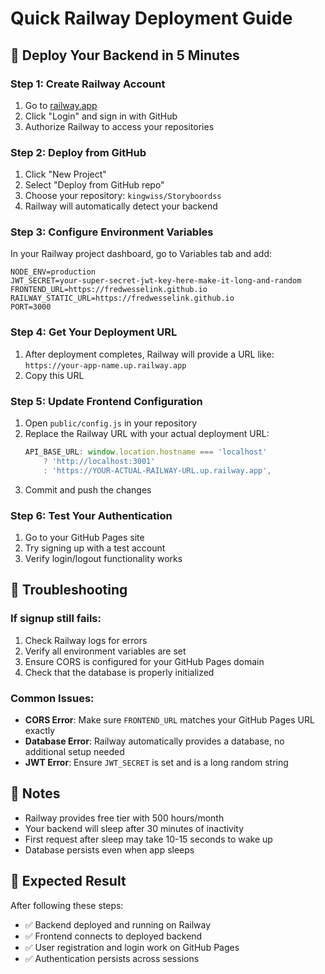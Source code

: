 # Quick Railway Deployment Guide

## 🚀 Deploy Your Backend in 5 Minutes

### Step 1: Create Railway Account
1. Go to [railway.app](https://railway.app)
2. Click "Login" and sign in with GitHub
3. Authorize Railway to access your repositories

### Step 2: Deploy from GitHub
1. Click "New Project"
2. Select "Deploy from GitHub repo"
3. Choose your repository: `kingwiss/Storyboordss`
4. Railway will automatically detect your backend

### Step 3: Configure Environment Variables
In your Railway project dashboard, go to Variables tab and add:

```
NODE_ENV=production
JWT_SECRET=your-super-secret-jwt-key-here-make-it-long-and-random
FRONTEND_URL=https://fredwesselink.github.io
RAILWAY_STATIC_URL=https://fredwesselink.github.io
PORT=3000
```

### Step 4: Get Your Deployment URL
1. After deployment completes, Railway will provide a URL like:
   `https://your-app-name.up.railway.app`
2. Copy this URL

### Step 5: Update Frontend Configuration
1. Open `public/config.js` in your repository
2. Replace the Railway URL with your actual deployment URL:
   ```javascript
   API_BASE_URL: window.location.hostname === 'localhost' 
       ? 'http://localhost:3001'
       : 'https://YOUR-ACTUAL-RAILWAY-URL.up.railway.app',
   ```
3. Commit and push the changes

### Step 6: Test Your Authentication
1. Go to your GitHub Pages site
2. Try signing up with a test account
3. Verify login/logout functionality works

## 🔧 Troubleshooting

### If signup still fails:
1. Check Railway logs for errors
2. Verify all environment variables are set
3. Ensure CORS is configured for your GitHub Pages domain
4. Check that the database is properly initialized

### Common Issues:
- **CORS Error**: Make sure `FRONTEND_URL` matches your GitHub Pages URL exactly
- **Database Error**: Railway automatically provides a database, no additional setup needed
- **JWT Error**: Ensure `JWT_SECRET` is set and is a long random string

## 📝 Notes
- Railway provides free tier with 500 hours/month
- Your backend will sleep after 30 minutes of inactivity
- First request after sleep may take 10-15 seconds to wake up
- Database persists even when app sleeps

## 🎯 Expected Result
After following these steps:
- ✅ Backend deployed and running on Railway
- ✅ Frontend connects to deployed backend
- ✅ User registration and login work on GitHub Pages
- ✅ Authentication persists across sessions